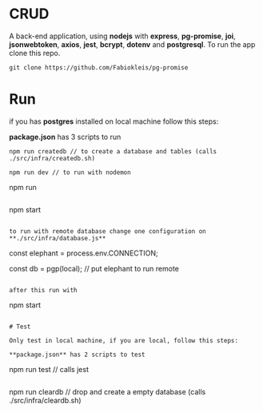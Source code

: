# CRUD

A back-end application, using **nodejs** with **express**, **pg-promise**, **joi**, **jsonwebtoken**, **axios**, **jest**, **bcrypt**, **dotenv** and **postgresql**. To run the app clone this repo.

```
git clone https://github.com/Fabiokleis/pg-promise
```

# Run

if you has **postgres** installed on local machine follow this steps:

**package.json** has 3 scripts to run

```
npm run createdb // to create a database and tables (calls ./src/infra/createdb.sh)
```
```
npm run dev // to run with nodemon
```
npm run 
```
```
npm start
```

to run with remote database change one configuration on **./src/infra/database.js**

```
const elephant = process.env.CONNECTION;

const db = pgp(local); // put elephant to run remote
```

after this run with 
```
npm start
```

# Test 

Only test in local machine, if you are local, follow this steps:

**package.json** has 2 scripts to test

```
npm run test // calls jest
```
```
npm run cleardb // drop and create a empty database (calls ./src/infra/cleardb.sh)
```
